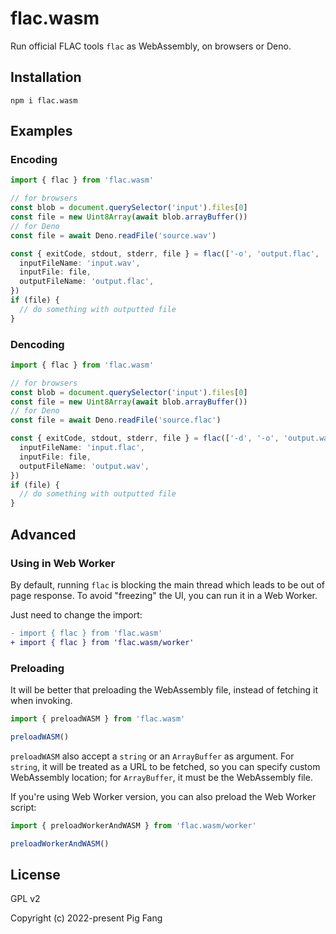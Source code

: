 # flac.wasm

Run official FLAC tools `flac` as WebAssembly, on browsers or Deno.

## Installation

```
npm i flac.wasm
```

## Examples

### Encoding

```ts
import { flac } from 'flac.wasm'

// for browsers
const blob = document.querySelector('input').files[0]
const file = new Uint8Array(await blob.arrayBuffer())
// for Deno
const file = await Deno.readFile('source.wav')

const { exitCode, stdout, stderr, file } = flac(['-o', 'output.flac', 'input.wav'], {
  inputFileName: 'input.wav',
  inputFile: file,
  outputFileName: 'output.flac',
})
if (file) {
  // do something with outputted file
}
```

### Dencoding

```ts
import { flac } from 'flac.wasm'

// for browsers
const blob = document.querySelector('input').files[0]
const file = new Uint8Array(await blob.arrayBuffer())
// for Deno
const file = await Deno.readFile('source.flac')

const { exitCode, stdout, stderr, file } = flac(['-d', '-o', 'output.wav', 'input.flac'], {
  inputFileName: 'input.flac',
  inputFile: file,
  outputFileName: 'output.wav',
})
if (file) {
  // do something with outputted file
}
```

## Advanced

### Using in Web Worker

By default, running `flac` is blocking the main thread which leads to be out of page response.
To avoid "freezing" the UI, you can run it in a Web Worker.

Just need to change the import:

```diff
- import { flac } from 'flac.wasm'
+ import { flac } from 'flac.wasm/worker'
```

### Preloading

It will be better that preloading the WebAssembly file,
instead of fetching it when invoking.

```js
import { preloadWASM } from 'flac.wasm'

preloadWASM()
```

`preloadWASM` also accept a `string` or an `ArrayBuffer` as argument.
For `string`, it will be treated as a URL to be fetched, so you can specify custom WebAssembly location;
for `ArrayBuffer`, it must be the WebAssembly file.

If you're using Web Worker version, you can also preload the Web Worker script:

```js
import { preloadWorkerAndWASM } from 'flac.wasm/worker'

preloadWorkerAndWASM()
```

## License

GPL v2

Copyright (c) 2022-present Pig Fang
